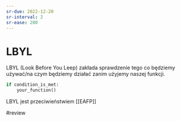 ```yaml
---
sr-due: 2022-12-20
sr-interval: 2
sr-ease: 200
---
```


# LBYL

LBYL (Look Before You Leep) zakłada sprawdzenie tego co będziemy używać/na czym będziemy działać zanim użyjemy naszej funkcji.

``` python
if condition_is_met:
	your_function()
```

LBYL jest przeciwieństwiem [[EAFP]]



#review
